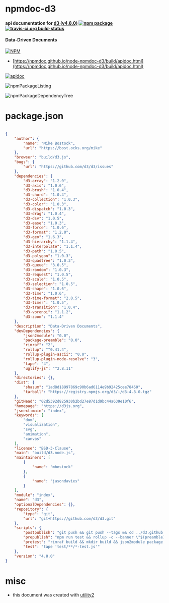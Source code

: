 # npmdoc-d3

#### api documentation for  [d3 (v4.8.0)](https://d3js.org)  [![npm package](https://img.shields.io/npm/v/npmdoc-d3.svg?style=flat-square)](https://www.npmjs.org/package/npmdoc-d3) [![travis-ci.org build-status](https://api.travis-ci.org/npmdoc/node-npmdoc-d3.svg)](https://travis-ci.org/npmdoc/node-npmdoc-d3)

#### Data-Driven Documents

[![NPM](https://nodei.co/npm/d3.png?downloads=true&downloadRank=true&stars=true)](https://www.npmjs.com/package/d3)

- [https://npmdoc.github.io/node-npmdoc-d3/build/apidoc.html](https://npmdoc.github.io/node-npmdoc-d3/build/apidoc.html)

[![apidoc](https://npmdoc.github.io/node-npmdoc-d3/build/screenCapture.buildCi.browser.%252Ftmp%252Fbuild%252Fapidoc.html.png)](https://npmdoc.github.io/node-npmdoc-d3/build/apidoc.html)

![npmPackageListing](https://npmdoc.github.io/node-npmdoc-d3/build/screenCapture.npmPackageListing.svg)

![npmPackageDependencyTree](https://npmdoc.github.io/node-npmdoc-d3/build/screenCapture.npmPackageDependencyTree.svg)



# package.json

```json

{
    "author": {
        "name": "Mike Bostock",
        "url": "https://bost.ocks.org/mike"
    },
    "browser": "build/d3.js",
    "bugs": {
        "url": "https://github.com/d3/d3/issues"
    },
    "dependencies": {
        "d3-array": "1.2.0",
        "d3-axis": "1.0.6",
        "d3-brush": "1.0.4",
        "d3-chord": "1.0.4",
        "d3-collection": "1.0.3",
        "d3-color": "1.0.3",
        "d3-dispatch": "1.0.3",
        "d3-drag": "1.0.4",
        "d3-dsv": "1.0.5",
        "d3-ease": "1.0.3",
        "d3-force": "1.0.6",
        "d3-format": "1.2.0",
        "d3-geo": "1.6.3",
        "d3-hierarchy": "1.1.4",
        "d3-interpolate": "1.1.4",
        "d3-path": "1.0.5",
        "d3-polygon": "1.0.3",
        "d3-quadtree": "1.0.3",
        "d3-queue": "3.0.5",
        "d3-random": "1.0.3",
        "d3-request": "1.0.5",
        "d3-scale": "1.0.5",
        "d3-selection": "1.0.5",
        "d3-shape": "1.0.6",
        "d3-time": "1.0.6",
        "d3-time-format": "2.0.5",
        "d3-timer": "1.0.5",
        "d3-transition": "1.0.4",
        "d3-voronoi": "1.1.2",
        "d3-zoom": "1.1.4"
    },
    "description": "Data-Driven Documents",
    "devDependencies": {
        "json2module": "0.0",
        "package-preamble": "0.0",
        "rimraf": "2",
        "rollup": "^0.41.4",
        "rollup-plugin-ascii": "0.0",
        "rollup-plugin-node-resolve": "3",
        "tape": "4",
        "uglify-js": "^2.8.11"
    },
    "directories": {},
    "dist": {
        "shasum": "1ad8d18997869c90b6ad6114e9b92425cee78460",
        "tarball": "https://registry.npmjs.org/d3/-/d3-4.8.0.tgz"
    },
    "gitHead": "02d5392d825930b2bd27e87d1d9bc44a639e10f6",
    "homepage": "https://d3js.org",
    "jsnext:main": "index",
    "keywords": [
        "dom",
        "visualization",
        "svg",
        "animation",
        "canvas"
    ],
    "license": "BSD-3-Clause",
    "main": "build/d3.node.js",
    "maintainers": [
        {
            "name": "mbostock"
        },
        {
            "name": "jasondavies"
        }
    ],
    "module": "index",
    "name": "d3",
    "optionalDependencies": {},
    "repository": {
        "type": "git",
        "url": "git+https://github.com/d3/d3.git"
    },
    "scripts": {
        "postpublish": "git push && git push --tags && cd ../d3.github.com && git pull && cp ../d3/build/d3.js d3.v4.js && cp ../d3/build/d3.min.js d3.v4.min.js && git add d3.v4.js d3.v4.min.js && git commit -m \"d3 ${npm_package_version}\" && git push && cd - && cd ../d3-bower && git pull && cp ../d3/LICENSE ../d3/README.md ../d3/build/d3.js ../d3/build/d3.min.js . && git add -- LICENSE README.md d3.js d3.min.js && git commit -m \"${npm_package_version}\" && git tag -am \"${npm_package_version}\" v${npm_package_version} && git push && git push --tags && cd - && zip -j build/d3.zip -- LICENSE README.md API.md CHANGES.md build/d3.js build/d3.min.js",
        "prepublish": "npm run test && rollup -c --banner \"$(preamble)\" -f umd -n d3 -o build/d3.js -- index.js && uglifyjs --preamble \"$(preamble)\" build/d3.js -c negate_iife=false -m -o build/d3.min.js",
        "pretest": "rimraf build && mkdir build && json2module package.json > build/package.js && node rollup.node",
        "test": "tape 'test/**/*-test.js'"
    },
    "version": "4.8.0"
}
```



# misc
- this document was created with [utility2](https://github.com/kaizhu256/node-utility2)
